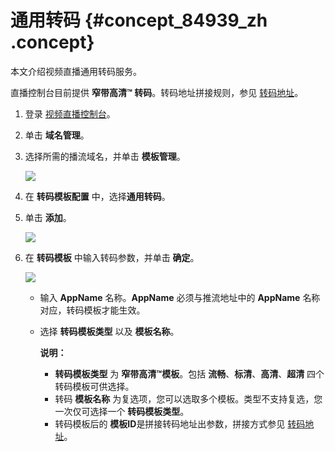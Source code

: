 # 通用转码 {#concept_84939_zh .concept}

本文介绍视频直播通用转码服务。

直播控制台目前提供 **窄带高清™ 转码**。转码地址拼接规则，参见 [转码地址](intl.zh-CN/用户指南/播放地址/转码地址.md#)。

1.  登录 [视频直播控制台](https://live.console.aliyun.com/#/live/domains)。
2.  单击 **域名管理**。
3.  选择所需的播流域名，并单击 **模板管理**。

    ![](http://static-aliyun-doc.oss-cn-hangzhou.aliyuncs.com/assets/img/20698/154226871821514_zh-CN.png)

4.  在 **转码模板配置** 中，选择**通用转码**。
5.  单击 **添加**。

    ![](http://static-aliyun-doc.oss-cn-hangzhou.aliyuncs.com/assets/img/20698/154226871821515_zh-CN.png)

6.  在 **转码模板** 中输入转码参数，并单击 **确定**。

    ![](http://static-aliyun-doc.oss-cn-hangzhou.aliyuncs.com/assets/img/20698/154226871821517_zh-CN.png)

    -   输入 **AppName** 名称。**AppName** 必须与推流地址中的 **AppName** 名称对应，转码模板才能生效。

    -   选择 **转码模板类型** 以及 **模板名称**。

        **说明：** 

        -   **转码模板类型** 为 **窄带高清™模板**。包括 **流畅**、**标清**、**高清**、**超清** 四个转码模板可供选择。
        -   转码 **模板名称** 为复选项，您可以选取多个模板。类型不支持复选，您一次仅可选择一个 **转码模板类型**。
        -   转码模板后的 **模板ID**是拼接转码地址出参数，拼接方式参见 [转码地址](intl.zh-CN/用户指南/播放地址/转码地址.md#)。

